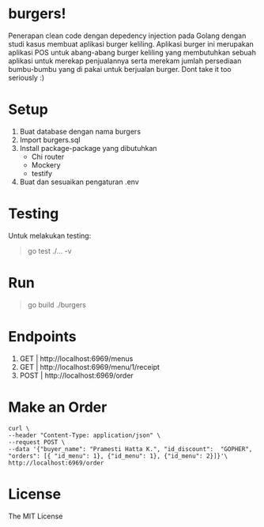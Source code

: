 # burgers!

Penerapan clean code dengan depedency injection pada Golang dengan studi kasus membuat aplikasi burger keliling. Aplikasi burger ini merupakan aplikasi POS untuk abang-abang burger keliling yang membutuhkan sebuah aplikasi untuk merekap penjualannya serta merekam jumlah persediaan bumbu-bumbu yang di pakai untuk berjualan burger. Dont take it too seriously :)


# Setup

 1. Buat database dengan nama burgers
 2. Import burgers.sql
 3. Install package-package yang dibutuhkan
	 - Chi router
	 - Mockery
	 - testify
 4. Buat dan sesuaikan pengaturan .env

# Testing

Untuk melakukan testing:

> go test ./... -v

# Run

> go build
> ./burgers

# Endpoints

 1. GET | http://localhost:6969/menus
 2. GET | http://localhost:6969/menu/1/receipt
 3. POST | http://localhost:6969/order

# Make an Order

    curl \
	--header "Content-Type: application/json" \
	--request POST \
	--data '{"buyer_name": "Pramesti Hatta K.", "id_discount": 	"GOPHER", "orders": [{ "id_menu": 1}, {"id_menu": 1}, {"id_menu": 2}]}'\
	http://localhost:6969/order

# License

The MIT License
